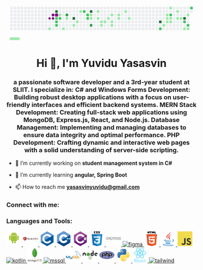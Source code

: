 <svg viewBox="-16 -32 880 192" width="880" height="192" xmlns="http://www.w3.org/2000/svg"><style>@keyframes c0{1.69%{fill:var(--c1)}1.71%,to{fill:var(--ce)}}@keyframes c1{1.12%{fill:var(--c1)}1.14%,to{fill:var(--ce)}}@keyframes c2{10.75%{fill:var(--c1)}10.77%,to{fill:var(--ce)}}@keyframes c3{5.37%{fill:var(--c1)}5.39%,to{fill:var(--ce)}}@keyframes c4{72.79%{fill:var(--c4)}72.81%,to{fill:var(--ce)}}@keyframes c5{62.03%{fill:var(--c2)}62.05%,to{fill:var(--ce)}}@keyframes c6{62.31%{fill:var(--c2)}62.33%,to{fill:var(--ce)}}@keyframes c7{62.6%{fill:var(--c2)}62.62%,to{fill:var(--ce)}}@keyframes c8{5.94%{fill:var(--c1)}5.96%,to{fill:var(--ce)}}@keyframes c9{61.75%{fill:var(--c2)}61.77%,to{fill:var(--ce)}}@keyframes ca{9.62%{fill:var(--c1)}9.64%,to{fill:var(--ce)}}@keyframes cb{64.3%{fill:var(--c3)}64.32%,to{fill:var(--ce)}}@keyframes cc{6.79%{fill:var(--c1)}6.81%,to{fill:var(--ce)}}@keyframes cd{70.81%{fill:var(--c4)}70.83%,to{fill:var(--ce)}}@keyframes ce{8.49%{fill:var(--c1)}8.51%,to{fill:var(--ce)}}@keyframes cf{7.92%{fill:var(--c1)}7.94%,to{fill:var(--ce)}}@keyframes cg{14.72%{fill:var(--c1)}14.74%,to{fill:var(--ce)}}@keyframes ch{58.06%{fill:var(--c2)}58.08%,to{fill:var(--ce)}}@keyframes ci{58.63%{fill:var(--c2)}58.65%,to{fill:var(--ce)}}@keyframes cj{58.91%{fill:var(--c2)}58.93%,to{fill:var(--ce)}}@keyframes ck{68.83%{fill:var(--c4)}68.85%,to{fill:var(--ce)}}@keyframes cl{26.05%{fill:var(--c1)}26.07%,to{fill:var(--ce)}}@keyframes cm{26.34%{fill:var(--c1)}26.36%,to{fill:var(--ce)}}@keyframes cn{67.13%{fill:var(--c3)}67.15%,to{fill:var(--ce)}}@keyframes co{16.7%{fill:var(--c1)}16.72%,to{fill:var(--ce)}}@keyframes cp{17.27%{fill:var(--c1)}17.29%,to{fill:var(--ce)}}@keyframes cq{17.84%{fill:var(--c1)}17.86%,to{fill:var(--ce)}}@keyframes cr{27.75%{fill:var(--c1)}27.77%,to{fill:var(--ce)}}@keyframes cs{18.12%{fill:var(--c1)}18.14%,to{fill:var(--ce)}}@keyframes ct{19.82%{fill:var(--c1)}19.84%,to{fill:var(--ce)}}@keyframes cu{20.39%{fill:var(--c1)}20.41%,to{fill:var(--ce)}}@keyframes cv{18.69%{fill:var(--c1)}18.71%,to{fill:var(--ce)}}@keyframes cw{18.97%{fill:var(--c1)}18.99%,to{fill:var(--ce)}}@keyframes cx{20.95%{fill:var(--c1)}20.97%,to{fill:var(--ce)}}@keyframes cy{21.24%{fill:var(--c1)}21.26%,to{fill:var(--ce)}}@keyframes cz{22.94%{fill:var(--c1)}22.96%,to{fill:var(--ce)}}@keyframes c10{22.09%{fill:var(--c1)}22.11%,to{fill:var(--ce)}}@keyframes c11{82.14%{fill:var(--c4)}82.16%,to{fill:var(--ce)}}@keyframes c12{44.75%{fill:var(--c2)}44.77%,to{fill:var(--ce)}}@keyframes c13{32.85%{fill:var(--c1)}32.87%,to{fill:var(--ce)}}@keyframes c14{34.55%{fill:var(--c1)}34.57%,to{fill:var(--ce)}}@keyframes c15{34.27%{fill:var(--c1)}34.29%,to{fill:var(--ce)}}@keyframes c16{33.42%{fill:var(--c1)}33.44%,to{fill:var(--ce)}}@keyframes c17{35.4%{fill:var(--c1)}35.42%,to{fill:var(--ce)}}@keyframes c18{42.77%{fill:var(--c2)}42.79%,to{fill:var(--ce)}}@keyframes c19{33.98%{fill:var(--c1)}34%,to{fill:var(--ce)}}@keyframes c1a{33.7%{fill:var(--c1)}33.72%,to{fill:var(--ce)}}@keyframes c1b{36.25%{fill:var(--c1)}36.27%,to{fill:var(--ce)}}@keyframes c1c{36.82%{fill:var(--c1)}36.84%,to{fill:var(--ce)}}@keyframes c1d{37.1%{fill:var(--c1)}37.12%,to{fill:var(--ce)}}@keyframes c1e{84.41%{fill:var(--c4)}84.43%,to{fill:var(--ce)}}@keyframes c1f{41.07%{fill:var(--c2)}41.09%,to{fill:var(--ce)}}@keyframes c1g{39.93%{fill:var(--c1)}39.95%,to{fill:var(--ce)}}@keyframes c1h{37.95%{fill:var(--c1)}37.97%,to{fill:var(--ce)}}@keyframes c1i{40.5%{fill:var(--c2)}40.52%,to{fill:var(--ce)}}@keyframes c1j{39.65%{fill:var(--c1)}39.67%,to{fill:var(--ce)}}@keyframes c1k{49%{fill:var(--c2)}49.02%,to{fill:var(--ce)}}@keyframes u0{1.12%{transform:scale(0,1)}1.14%,1.69%{transform:scale(.03,1)}1.71%,5.37%{transform:scale(.05,1)}5.39%,5.94%{transform:scale(.08,1)}5.96%,6.79%{transform:scale(.11,1)}6.81%,7.92%{transform:scale(.13,1)}7.94%,8.49%{transform:scale(.16,1)}8.51%,9.62%{transform:scale(.18,1)}10.75%,9.64%{transform:scale(.21,1)}10.77%,14.72%{transform:scale(.24,1)}14.74%,16.7%{transform:scale(.26,1)}16.72%,17.27%{transform:scale(.29,1)}17.29%,17.84%{transform:scale(.32,1)}17.86%,18.12%{transform:scale(.34,1)}18.14%,18.69%{transform:scale(.37,1)}18.71%,18.97%{transform:scale(.39,1)}18.99%,19.82%{transform:scale(.42,1)}19.84%,20.39%{transform:scale(.45,1)}20.41%,20.95%{transform:scale(.47,1)}20.97%,21.24%{transform:scale(.5,1)}21.26%,22.09%{transform:scale(.53,1)}22.11%,22.94%{transform:scale(.55,1)}22.96%,26.05%{transform:scale(.58,1)}26.07%,26.34%{transform:scale(.61,1)}26.36%,27.75%{transform:scale(.63,1)}27.77%,32.85%{transform:scale(.66,1)}32.87%,33.42%{transform:scale(.68,1)}33.44%,33.7%{transform:scale(.71,1)}33.72%,33.98%{transform:scale(.74,1)}34%,34.27%{transform:scale(.76,1)}34.29%,34.55%{transform:scale(.79,1)}34.57%,35.4%{transform:scale(.82,1)}35.42%,36.25%{transform:scale(.84,1)}36.27%,36.82%{transform:scale(.87,1)}36.84%,37.1%{transform:scale(.89,1)}37.12%,37.95%{transform:scale(.92,1)}37.97%,39.65%{transform:scale(.95,1)}39.67%,39.93%{transform:scale(.97,1)}39.95%,to{transform:scale(1,1)}}@keyframes u1{40.5%{transform:scale(0,1)}40.52%,41.07%{transform:scale(.08,1)}41.09%,42.77%{transform:scale(.17,1)}42.79%,44.75%{transform:scale(.25,1)}44.77%,49%{transform:scale(.33,1)}49.02%,58.06%{transform:scale(.42,1)}58.08%,58.63%{transform:scale(.5,1)}58.65%,58.91%{transform:scale(.58,1)}58.93%,61.75%{transform:scale(.67,1)}61.77%,62.03%{transform:scale(.75,1)}62.05%,62.31%{transform:scale(.83,1)}62.33%,62.6%{transform:scale(.92,1)}62.62%,to{transform:scale(1,1)}}@keyframes u2{64.3%{transform:scale(0,1)}64.32%,67.13%{transform:scale(.5,1)}67.15%,to{transform:scale(1,1)}}@keyframes u3{68.83%{transform:scale(0,1)}68.85%,70.81%{transform:scale(.2,1)}70.83%,72.79%{transform:scale(.4,1)}72.81%,82.14%{transform:scale(.6,1)}82.16%,84.41%{transform:scale(.8,1)}84.43%,to{transform:scale(1,1)}}@keyframes s0{0%,99.72%{transform:translate(0,-16px)}.28%{transform:translate(0,0)}.57%{transform:translate(16px,0)}1.13%{transform:translate(16px,32px)}1.42%{transform:translate(0,32px)}1.7%{transform:translate(0,48px)}5.1%{transform:translate(192px,48px)}12.18%,5.38%{transform:translate(192px,32px)}13.03%,6.23%{transform:translate(240px,32px)}6.52%{transform:translate(240px,48px)}60.91%,7.08%,71.1%{transform:translate(272px,48px)}7.37%{transform:translate(272px,64px)}7.93%{transform:translate(304px,64px)}8.22%{transform:translate(304px,80px)}9.35%{transform:translate(240px,80px)}9.63%{transform:translate(240px,96px)}10.76%{transform:translate(176px,96px)}11.05%{transform:translate(176px,80px)}11.33%{transform:translate(192px,80px)}13.31%{transform:translate(240px,16px)}14.73%{transform:translate(320px,16px)}15.01%{transform:translate(320px,0)}16.43%{transform:translate(400px,0)}17.28%{transform:translate(400px,48px)}17.56%,27.2%{transform:translate(416px,48px)}17.85%{transform:translate(416px,64px)}18.7%{transform:translate(464px,64px)}18.98%{transform:translate(464px,80px)}19.26%{transform:translate(448px,80px)}19.83%{transform:translate(448px,48px)}20.11%{transform:translate(464px,48px)}20.4%{transform:translate(464px,32px)}20.96%{transform:translate(496px,32px)}21.25%{transform:translate(496px,48px)}22.1%{transform:translate(544px,48px)}22.66%{transform:translate(544px,16px)}25.5%,68.56%{transform:translate(384px,16px)}25.78%{transform:translate(384px,32px)}26.06%,66.29%{transform:translate(368px,32px)}26.35%{transform:translate(368px,48px)}27.76%{transform:translate(416px,80px)}33.14%{transform:translate(720px,80px)}33.43%{transform:translate(720px,64px)}33.71%{transform:translate(736px,64px)}33.99%{transform:translate(736px,48px)}34.28%{transform:translate(720px,48px)}34.84%{transform:translate(720px,16px)}35.13%{transform:translate(736px,16px)}35.41%{transform:translate(736px,0)}35.98%{transform:translate(768px,0)}36.83%{transform:translate(768px,48px)}37.11%{transform:translate(784px,48px)}37.39%,41.93%{transform:translate(784px,32px)}38.24%{transform:translate(832px,32px)}39.38%,47.31%{transform:translate(832px,96px)}39.94%{transform:translate(800px,96px)}40.23%{transform:translate(800px,80px)}40.51%{transform:translate(816px,80px)}40.79%{transform:translate(816px,64px)}41.36%{transform:translate(784px,64px)}43.34%{transform:translate(704px,32px)}44.19%{transform:translate(704px,80px)}44.48%{transform:translate(688px,80px)}44.76%{transform:translate(688px,96px)}49.01%{transform:translate(832px,0)}57.79%{transform:translate(336px,0)}58.07%{transform:translate(336px,16px)}58.36%{transform:translate(352px,16px)}58.92%{transform:translate(352px,48px)}59.21%{transform:translate(336px,48px)}59.49%{transform:translate(336px,32px)}60.62%{transform:translate(272px,32px)}62.04%{transform:translate(208px,48px)}62.61%{transform:translate(208px,80px)}63.46%{transform:translate(256px,80px)}64.31%{transform:translate(256px,32px)}67.14%{transform:translate(368px,80px)}67.42%{transform:translate(384px,80px)}70.25%{transform:translate(288px,16px)}70.82%{transform:translate(288px,48px)}71.67%{transform:translate(272px,16px)}72.8%{transform:translate(208px,16px)}73.09%{transform:translate(208px,32px)}81.59%{transform:translate(688px,32px)}82.15%{transform:translate(688px,64px)}84.14%{transform:translate(800px,64px)}84.42%{transform:translate(800px,48px)}96.03%{transform:translate(144px,48px)}96.32%{transform:translate(144px,32px)}96.6%{transform:translate(128px,32px)}96.88%{transform:translate(128px,16px)}97.73%{transform:translate(80px,16px)}98.3%{transform:translate(80px,-16px)}}@keyframes s1{0%,99.72%{transform:translate(16px,-16px)}.28%{transform:translate(0,-16px)}.57%{transform:translate(0,0)}.85%{transform:translate(16px,0)}1.42%{transform:translate(16px,32px)}1.7%{transform:translate(0,32px)}1.98%{transform:translate(0,48px)}5.38%{transform:translate(192px,48px)}12.46%,5.67%{transform:translate(192px,32px)}13.31%,6.52%{transform:translate(240px,32px)}6.8%{transform:translate(240px,48px)}61.19%,7.37%,71.39%{transform:translate(272px,48px)}7.65%{transform:translate(272px,64px)}8.22%{transform:translate(304px,64px)}8.5%{transform:translate(304px,80px)}9.63%{transform:translate(240px,80px)}9.92%{transform:translate(240px,96px)}11.05%{transform:translate(176px,96px)}11.33%{transform:translate(176px,80px)}11.61%{transform:translate(192px,80px)}13.6%{transform:translate(240px,16px)}15.01%{transform:translate(320px,16px)}15.3%{transform:translate(320px,0)}16.71%{transform:translate(400px,0)}17.56%{transform:translate(400px,48px)}17.85%,27.48%{transform:translate(416px,48px)}18.13%{transform:translate(416px,64px)}18.98%{transform:translate(464px,64px)}19.26%{transform:translate(464px,80px)}19.55%{transform:translate(448px,80px)}20.11%{transform:translate(448px,48px)}20.4%{transform:translate(464px,48px)}20.68%{transform:translate(464px,32px)}21.25%{transform:translate(496px,32px)}21.53%{transform:translate(496px,48px)}22.38%{transform:translate(544px,48px)}22.95%{transform:translate(544px,16px)}25.78%,68.84%{transform:translate(384px,16px)}26.06%{transform:translate(384px,32px)}26.35%,66.57%{transform:translate(368px,32px)}26.63%{transform:translate(368px,48px)}28.05%{transform:translate(416px,80px)}33.43%{transform:translate(720px,80px)}33.71%{transform:translate(720px,64px)}33.99%{transform:translate(736px,64px)}34.28%{transform:translate(736px,48px)}34.56%{transform:translate(720px,48px)}35.13%{transform:translate(720px,16px)}35.41%{transform:translate(736px,16px)}35.69%{transform:translate(736px,0)}36.26%{transform:translate(768px,0)}37.11%{transform:translate(768px,48px)}37.39%{transform:translate(784px,48px)}37.68%,42.21%{transform:translate(784px,32px)}38.53%{transform:translate(832px,32px)}39.66%,47.59%{transform:translate(832px,96px)}40.23%{transform:translate(800px,96px)}40.51%{transform:translate(800px,80px)}40.79%{transform:translate(816px,80px)}41.08%{transform:translate(816px,64px)}41.64%{transform:translate(784px,64px)}43.63%{transform:translate(704px,32px)}44.48%{transform:translate(704px,80px)}44.76%{transform:translate(688px,80px)}45.04%{transform:translate(688px,96px)}49.29%{transform:translate(832px,0)}58.07%{transform:translate(336px,0)}58.36%{transform:translate(336px,16px)}58.64%{transform:translate(352px,16px)}59.21%{transform:translate(352px,48px)}59.49%{transform:translate(336px,48px)}59.77%{transform:translate(336px,32px)}60.91%{transform:translate(272px,32px)}62.32%{transform:translate(208px,48px)}62.89%{transform:translate(208px,80px)}63.74%{transform:translate(256px,80px)}64.59%{transform:translate(256px,32px)}67.42%{transform:translate(368px,80px)}67.71%{transform:translate(384px,80px)}70.54%{transform:translate(288px,16px)}71.1%{transform:translate(288px,48px)}71.95%{transform:translate(272px,16px)}73.09%{transform:translate(208px,16px)}73.37%{transform:translate(208px,32px)}81.87%{transform:translate(688px,32px)}82.44%{transform:translate(688px,64px)}84.42%{transform:translate(800px,64px)}84.7%{transform:translate(800px,48px)}96.32%{transform:translate(144px,48px)}96.6%{transform:translate(144px,32px)}96.88%{transform:translate(128px,32px)}97.17%{transform:translate(128px,16px)}98.02%{transform:translate(80px,16px)}98.58%{transform:translate(80px,-16px)}}@keyframes s2{0%,99.72%{transform:translate(32px,-16px)}.57%{transform:translate(0,-16px)}.85%{transform:translate(0,0)}1.13%{transform:translate(16px,0)}1.7%{transform:translate(16px,32px)}1.98%{transform:translate(0,32px)}2.27%{transform:translate(0,48px)}5.67%{transform:translate(192px,48px)}12.75%,5.95%{transform:translate(192px,32px)}13.6%,6.8%{transform:translate(240px,32px)}7.08%{transform:translate(240px,48px)}61.47%,7.65%,71.67%{transform:translate(272px,48px)}7.93%{transform:translate(272px,64px)}8.5%{transform:translate(304px,64px)}8.78%{transform:translate(304px,80px)}9.92%{transform:translate(240px,80px)}10.2%{transform:translate(240px,96px)}11.33%{transform:translate(176px,96px)}11.61%{transform:translate(176px,80px)}11.9%{transform:translate(192px,80px)}13.88%{transform:translate(240px,16px)}15.3%{transform:translate(320px,16px)}15.58%{transform:translate(320px,0)}17%{transform:translate(400px,0)}17.85%{transform:translate(400px,48px)}18.13%,27.76%{transform:translate(416px,48px)}18.41%{transform:translate(416px,64px)}19.26%{transform:translate(464px,64px)}19.55%{transform:translate(464px,80px)}19.83%{transform:translate(448px,80px)}20.4%{transform:translate(448px,48px)}20.68%{transform:translate(464px,48px)}20.96%{transform:translate(464px,32px)}21.53%{transform:translate(496px,32px)}21.81%{transform:translate(496px,48px)}22.66%{transform:translate(544px,48px)}23.23%{transform:translate(544px,16px)}26.06%,69.12%{transform:translate(384px,16px)}26.35%{transform:translate(384px,32px)}26.63%,66.86%{transform:translate(368px,32px)}26.91%{transform:translate(368px,48px)}28.33%{transform:translate(416px,80px)}33.71%{transform:translate(720px,80px)}33.99%{transform:translate(720px,64px)}34.28%{transform:translate(736px,64px)}34.56%{transform:translate(736px,48px)}34.84%{transform:translate(720px,48px)}35.41%{transform:translate(720px,16px)}35.69%{transform:translate(736px,16px)}35.98%{transform:translate(736px,0)}36.54%{transform:translate(768px,0)}37.39%{transform:translate(768px,48px)}37.68%{transform:translate(784px,48px)}37.96%,42.49%{transform:translate(784px,32px)}38.81%{transform:translate(832px,32px)}39.94%,47.88%{transform:translate(832px,96px)}40.51%{transform:translate(800px,96px)}40.79%{transform:translate(800px,80px)}41.08%{transform:translate(816px,80px)}41.36%{transform:translate(816px,64px)}41.93%{transform:translate(784px,64px)}43.91%{transform:translate(704px,32px)}44.76%{transform:translate(704px,80px)}45.04%{transform:translate(688px,80px)}45.33%{transform:translate(688px,96px)}49.58%{transform:translate(832px,0)}58.36%{transform:translate(336px,0)}58.64%{transform:translate(336px,16px)}58.92%{transform:translate(352px,16px)}59.49%{transform:translate(352px,48px)}59.77%{transform:translate(336px,48px)}60.06%{transform:translate(336px,32px)}61.19%{transform:translate(272px,32px)}62.61%{transform:translate(208px,48px)}63.17%{transform:translate(208px,80px)}64.02%{transform:translate(256px,80px)}64.87%{transform:translate(256px,32px)}67.71%{transform:translate(368px,80px)}67.99%{transform:translate(384px,80px)}70.82%{transform:translate(288px,16px)}71.39%{transform:translate(288px,48px)}72.24%{transform:translate(272px,16px)}73.37%{transform:translate(208px,16px)}73.65%{transform:translate(208px,32px)}82.15%{transform:translate(688px,32px)}82.72%{transform:translate(688px,64px)}84.7%{transform:translate(800px,64px)}84.99%{transform:translate(800px,48px)}96.6%{transform:translate(144px,48px)}96.88%{transform:translate(144px,32px)}97.17%{transform:translate(128px,32px)}97.45%{transform:translate(128px,16px)}98.3%{transform:translate(80px,16px)}98.87%{transform:translate(80px,-16px)}}@keyframes s3{0%,99.72%{transform:translate(48px,-16px)}.85%{transform:translate(0,-16px)}1.13%{transform:translate(0,0)}1.42%{transform:translate(16px,0)}1.98%{transform:translate(16px,32px)}2.27%{transform:translate(0,32px)}2.55%{transform:translate(0,48px)}5.95%{transform:translate(192px,48px)}13.03%,6.23%{transform:translate(192px,32px)}13.88%,7.08%{transform:translate(240px,32px)}7.37%{transform:translate(240px,48px)}61.76%,7.93%,71.95%{transform:translate(272px,48px)}8.22%{transform:translate(272px,64px)}8.78%{transform:translate(304px,64px)}9.07%{transform:translate(304px,80px)}10.2%{transform:translate(240px,80px)}10.48%{transform:translate(240px,96px)}11.61%{transform:translate(176px,96px)}11.9%{transform:translate(176px,80px)}12.18%{transform:translate(192px,80px)}14.16%{transform:translate(240px,16px)}15.58%{transform:translate(320px,16px)}15.86%{transform:translate(320px,0)}17.28%{transform:translate(400px,0)}18.13%{transform:translate(400px,48px)}18.41%,28.05%{transform:translate(416px,48px)}18.7%{transform:translate(416px,64px)}19.55%{transform:translate(464px,64px)}19.83%{transform:translate(464px,80px)}20.11%{transform:translate(448px,80px)}20.68%{transform:translate(448px,48px)}20.96%{transform:translate(464px,48px)}21.25%{transform:translate(464px,32px)}21.81%{transform:translate(496px,32px)}22.1%{transform:translate(496px,48px)}22.95%{transform:translate(544px,48px)}23.51%{transform:translate(544px,16px)}26.35%,69.41%{transform:translate(384px,16px)}26.63%{transform:translate(384px,32px)}26.91%,67.14%{transform:translate(368px,32px)}27.2%{transform:translate(368px,48px)}28.61%{transform:translate(416px,80px)}33.99%{transform:translate(720px,80px)}34.28%{transform:translate(720px,64px)}34.56%{transform:translate(736px,64px)}34.84%{transform:translate(736px,48px)}35.13%{transform:translate(720px,48px)}35.69%{transform:translate(720px,16px)}35.98%{transform:translate(736px,16px)}36.26%{transform:translate(736px,0)}36.83%{transform:translate(768px,0)}37.68%{transform:translate(768px,48px)}37.96%{transform:translate(784px,48px)}38.24%,42.78%{transform:translate(784px,32px)}39.09%{transform:translate(832px,32px)}40.23%,48.16%{transform:translate(832px,96px)}40.79%{transform:translate(800px,96px)}41.08%{transform:translate(800px,80px)}41.36%{transform:translate(816px,80px)}41.64%{transform:translate(816px,64px)}42.21%{transform:translate(784px,64px)}44.19%{transform:translate(704px,32px)}45.04%{transform:translate(704px,80px)}45.33%{transform:translate(688px,80px)}45.61%{transform:translate(688px,96px)}49.86%{transform:translate(832px,0)}58.64%{transform:translate(336px,0)}58.92%{transform:translate(336px,16px)}59.21%{transform:translate(352px,16px)}59.77%{transform:translate(352px,48px)}60.06%{transform:translate(336px,48px)}60.34%{transform:translate(336px,32px)}61.47%{transform:translate(272px,32px)}62.89%{transform:translate(208px,48px)}63.46%{transform:translate(208px,80px)}64.31%{transform:translate(256px,80px)}65.16%{transform:translate(256px,32px)}67.99%{transform:translate(368px,80px)}68.27%{transform:translate(384px,80px)}71.1%{transform:translate(288px,16px)}71.67%{transform:translate(288px,48px)}72.52%{transform:translate(272px,16px)}73.65%{transform:translate(208px,16px)}73.94%{transform:translate(208px,32px)}82.44%{transform:translate(688px,32px)}83%{transform:translate(688px,64px)}84.99%{transform:translate(800px,64px)}85.27%{transform:translate(800px,48px)}96.88%{transform:translate(144px,48px)}97.17%{transform:translate(144px,32px)}97.45%{transform:translate(128px,32px)}97.73%{transform:translate(128px,16px)}98.58%{transform:translate(80px,16px)}99.15%{transform:translate(80px,-16px)}}:root{--cb:#1b1f230a;--cs:purple;--ce:#ebedf0;--c0:#ebedf0;--c1:#9be9a8;--c2:#40c463;--c3:#30a14e;--c4:#216e39}@media (prefers-color-scheme:dark){:root{--cb:#1b1f230a;--cs:purple;--ce:#161b22;--c1:#01311f;--c2:#034525;--c3:#0f6d31;--c4:#00c647}}.c{shape-rendering:geometricPrecision;rx:2;ry:2;fill:var(--ce);stroke-width:1px;stroke:var(--cb);animation:none 35300ms linear infinite}.c.c0{fill:var(--c1);animation-name:c0}.c.c1,.c.c2,.c.c3{fill:var(--c1);animation-name:c1}.c.c2,.c.c3{animation-name:c2}.c.c3{animation-name:c3}.c.c4{fill:var(--c4);animation-name:c4}.c.c5,.c.c6,.c.c7{fill:var(--c2);animation-name:c5}.c.c6,.c.c7{animation-name:c6}.c.c7{animation-name:c7}.c.c8{fill:var(--c1);animation-name:c8}.c.c9{fill:var(--c2);animation-name:c9}.c.ca{fill:var(--c1);animation-name:ca}.c.cb{fill:var(--c3);animation-name:cb}.c.cc{fill:var(--c1);animation-name:cc}.c.cd{fill:var(--c4);animation-name:cd}.c.ce,.c.cf,.c.cg{fill:var(--c1);animation-name:ce}.c.cf,.c.cg{animation-name:cf}.c.cg{animation-name:cg}.c.ch,.c.ci,.c.cj{fill:var(--c2);animation-name:ch}.c.ci,.c.cj{animation-name:ci}.c.cj{animation-name:cj}.c.ck{fill:var(--c4);animation-name:ck}.c.cl,.c.cm{fill:var(--c1);animation-name:cl}.c.cm{animation-name:cm}.c.cn{fill:var(--c3);animation-name:cn}.c.co{fill:var(--c1);animation-name:co}.c.cp,.c.cq,.c.cr{fill:var(--c1);animation-name:cp}.c.cq,.c.cr{animation-name:cq}.c.cr{animation-name:cr}.c.cs,.c.ct,.c.cu{fill:var(--c1);animation-name:cs}.c.ct,.c.cu{animation-name:ct}.c.cu{animation-name:cu}.c.cv,.c.cw,.c.cx{fill:var(--c1);animation-name:cv}.c.cw,.c.cx{animation-name:cw}.c.cx{animation-name:cx}.c.c10,.c.cy,.c.cz{fill:var(--c1);animation-name:cy}.c.c10,.c.cz{animation-name:cz}.c.c10{animation-name:c10}.c.c11{fill:var(--c4);animation-name:c11}.c.c12{fill:var(--c2);animation-name:c12}.c.c13,.c.c14{fill:var(--c1);animation-name:c13}.c.c14{animation-name:c14}.c.c15,.c.c16,.c.c17{fill:var(--c1);animation-name:c15}.c.c16,.c.c17{animation-name:c16}.c.c17{animation-name:c17}.c.c18{fill:var(--c2);animation-name:c18}.c.c19,.c.c1a{fill:var(--c1);animation-name:c19}.c.c1a{animation-name:c1a}.c.c1b,.c.c1c,.c.c1d{fill:var(--c1);animation-name:c1b}.c.c1c,.c.c1d{animation-name:c1c}.c.c1d{animation-name:c1d}.c.c1e{fill:var(--c4);animation-name:c1e}.c.c1f{fill:var(--c2);animation-name:c1f}.c.c1g,.c.c1h{fill:var(--c1);animation-name:c1g}.c.c1h{animation-name:c1h}.c.c1i{fill:var(--c2);animation-name:c1i}.c.c1j{fill:var(--c1);animation-name:c1j}.c.c1k{fill:var(--c2);animation-name:c1k}.s,.u{animation:none linear 35300ms infinite}.u,.u.u0{transform-origin:0 0}.u{transform:scale(0,1)}.u.u0{fill:var(--c1);animation-name:u0}.u.u1{fill:var(--c2);animation-name:u1;transform-origin:565.3px 0}.u.u2{fill:var(--c3);animation-name:u2;transform-origin:743.9px 0}.u.u3{fill:var(--c4);animation-name:u3;transform-origin:773.6px 0}.s{shape-rendering:geometricPrecision;fill:var(--cs)}.s.s0{transform:translate(0,-16px);animation-name:s0}.s.s1{transform:translate(16px,-16px);animation-name:s1}.s.s2{transform:translate(32px,-16px);animation-name:s2}.s.s3{transform:translate(48px,-16px);animation-name:s3}</style><rect class="c" x="2" y="2" width="12" height="12"/><rect class="c" x="2" y="18" width="12" height="12"/><rect class="c" x="2" y="34" width="12" height="12"/><rect class="c c0" x="2" y="50" width="12" height="12"/><rect class="c" x="2" y="66" width="12" height="12"/><rect class="c" x="2" y="82" width="12" height="12"/><rect class="c" x="2" y="98" width="12" height="12"/><rect class="c" x="18" y="2" width="12" height="12"/><rect class="c" x="18" y="18" width="12" height="12"/><rect class="c c1" x="18" y="34" width="12" height="12"/><rect class="c" x="18" y="50" width="12" height="12"/><rect class="c" x="18" y="66" width="12" height="12"/><rect class="c" x="18" y="82" width="12" height="12"/><rect class="c" x="18" y="98" width="12" height="12"/><rect class="c" x="34" y="2" width="12" height="12"/><rect class="c" x="34" y="18" width="12" height="12"/><rect class="c" x="34" y="34" width="12" height="12"/><rect class="c" x="34" y="50" width="12" height="12"/><rect class="c" x="34" y="66" width="12" height="12"/><rect class="c" x="34" y="82" width="12" height="12"/><rect class="c" x="34" y="98" width="12" height="12"/><rect class="c" x="50" y="2" width="12" height="12"/><rect class="c" x="50" y="18" width="12" height="12"/><rect class="c" x="50" y="34" width="12" height="12"/><rect class="c" x="50" y="50" width="12" height="12"/><rect class="c" x="50" y="66" width="12" height="12"/><rect class="c" x="50" y="82" width="12" height="12"/><rect class="c" x="50" y="98" width="12" height="12"/><rect class="c" x="66" y="2" width="12" height="12"/><rect class="c" x="66" y="18" width="12" height="12"/><rect class="c" x="66" y="34" width="12" height="12"/><rect class="c" x="66" y="50" width="12" height="12"/><rect class="c" x="66" y="66" width="12" height="12"/><rect class="c" x="66" y="82" width="12" height="12"/><rect class="c" x="66" y="98" width="12" height="12"/><rect class="c" x="82" y="2" width="12" height="12"/><rect class="c" x="82" y="18" width="12" height="12"/><rect class="c" x="82" y="34" width="12" height="12"/><rect class="c" x="82" y="50" width="12" height="12"/><rect class="c" x="82" y="66" width="12" height="12"/><rect class="c" x="82" y="82" width="12" height="12"/><rect class="c" x="82" y="98" width="12" height="12"/><rect class="c" x="98" y="2" width="12" height="12"/><rect class="c" x="98" y="18" width="12" height="12"/><rect class="c" x="98" y="34" width="12" height="12"/><rect class="c" x="98" y="50" width="12" height="12"/><rect class="c" x="98" y="66" width="12" height="12"/><rect class="c" x="98" y="82" width="12" height="12"/><rect class="c" x="98" y="98" width="12" height="12"/><rect class="c" x="114" y="2" width="12" height="12"/><rect class="c" x="114" y="18" width="12" height="12"/><rect class="c" x="114" y="34" width="12" height="12"/><rect class="c" x="114" y="50" width="12" height="12"/><rect class="c" x="114" y="66" width="12" height="12"/><rect class="c" x="114" y="82" width="12" height="12"/><rect class="c" x="114" y="98" width="12" height="12"/><rect class="c" x="130" y="2" width="12" height="12"/><rect class="c" x="130" y="18" width="12" height="12"/><rect class="c" x="130" y="34" width="12" height="12"/><rect class="c" x="130" y="50" width="12" height="12"/><rect class="c" x="130" y="66" width="12" height="12"/><rect class="c" x="130" y="82" width="12" height="12"/><rect class="c" x="130" y="98" width="12" height="12"/><rect class="c" x="146" y="2" width="12" height="12"/><rect class="c" x="146" y="18" width="12" height="12"/><rect class="c" x="146" y="34" width="12" height="12"/><rect class="c" x="146" y="50" width="12" height="12"/><rect class="c" x="146" y="66" width="12" height="12"/><rect class="c" x="146" y="82" width="12" height="12"/><rect class="c" x="146" y="98" width="12" height="12"/><rect class="c" x="162" y="2" width="12" height="12"/><rect class="c" x="162" y="18" width="12" height="12"/><rect class="c" x="162" y="34" width="12" height="12"/><rect class="c" x="162" y="50" width="12" height="12"/><rect class="c" x="162" y="66" width="12" height="12"/><rect class="c" x="162" y="82" width="12" height="12"/><rect class="c" x="162" y="98" width="12" height="12"/><rect class="c" x="178" y="2" width="12" height="12"/><rect class="c" x="178" y="18" width="12" height="12"/><rect class="c" x="178" y="34" width="12" height="12"/><rect class="c" x="178" y="50" width="12" height="12"/><rect class="c" x="178" y="66" width="12" height="12"/><rect class="c" x="178" y="82" width="12" height="12"/><rect class="c c2" x="178" y="98" width="12" height="12"/><rect class="c" x="194" y="2" width="12" height="12"/><rect class="c" x="194" y="18" width="12" height="12"/><rect class="c c3" x="194" y="34" width="12" height="12"/><rect class="c" x="194" y="50" width="12" height="12"/><rect class="c" x="194" y="66" width="12" height="12"/><rect class="c" x="194" y="82" width="12" height="12"/><rect class="c" x="194" y="98" width="12" height="12"/><rect class="c" x="210" y="2" width="12" height="12"/><rect class="c c4" x="210" y="18" width="12" height="12"/><rect class="c" x="210" y="34" width="12" height="12"/><rect class="c c5" x="210" y="50" width="12" height="12"/><rect class="c c6" x="210" y="66" width="12" height="12"/><rect class="c c7" x="210" y="82" width="12" height="12"/><rect class="c" x="210" y="98" width="12" height="12"/><rect class="c" x="226" y="2" width="12" height="12"/><rect class="c" x="226" y="18" width="12" height="12"/><rect class="c c8" x="226" y="34" width="12" height="12"/><rect class="c c9" x="226" y="50" width="12" height="12"/><rect class="c" x="226" y="66" width="12" height="12"/><rect class="c" x="226" y="82" width="12" height="12"/><rect class="c" x="226" y="98" width="12" height="12"/><rect class="c" x="242" y="2" width="12" height="12"/><rect class="c" x="242" y="18" width="12" height="12"/><rect class="c" x="242" y="34" width="12" height="12"/><rect class="c" x="242" y="50" width="12" height="12"/><rect class="c" x="242" y="66" width="12" height="12"/><rect class="c" x="242" y="82" width="12" height="12"/><rect class="c ca" x="242" y="98" width="12" height="12"/><rect class="c" x="258" y="2" width="12" height="12"/><rect class="c" x="258" y="18" width="12" height="12"/><rect class="c cb" x="258" y="34" width="12" height="12"/><rect class="c cc" x="258" y="50" width="12" height="12"/><rect class="c" x="258" y="66" width="12" height="12"/><rect class="c" x="258" y="82" width="12" height="12"/><rect class="c" x="258" y="98" width="12" height="12"/><rect class="c" x="274" y="2" width="12" height="12"/><rect class="c" x="274" y="18" width="12" height="12"/><rect class="c" x="274" y="34" width="12" height="12"/><rect class="c" x="274" y="50" width="12" height="12"/><rect class="c" x="274" y="66" width="12" height="12"/><rect class="c" x="274" y="82" width="12" height="12"/><rect class="c" x="274" y="98" width="12" height="12"/><rect class="c" x="290" y="2" width="12" height="12"/><rect class="c" x="290" y="18" width="12" height="12"/><rect class="c" x="290" y="34" width="12" height="12"/><rect class="c cd" x="290" y="50" width="12" height="12"/><rect class="c" x="290" y="66" width="12" height="12"/><rect class="c ce" x="290" y="82" width="12" height="12"/><rect class="c" x="290" y="98" width="12" height="12"/><rect class="c" x="306" y="2" width="12" height="12"/><rect class="c" x="306" y="18" width="12" height="12"/><rect class="c" x="306" y="34" width="12" height="12"/><rect class="c" x="306" y="50" width="12" height="12"/><rect class="c cf" x="306" y="66" width="12" height="12"/><rect class="c" x="306" y="82" width="12" height="12"/><rect class="c" x="306" y="98" width="12" height="12"/><rect class="c" x="322" y="2" width="12" height="12"/><rect class="c cg" x="322" y="18" width="12" height="12"/><rect class="c" x="322" y="34" width="12" height="12"/><rect class="c" x="322" y="50" width="12" height="12"/><rect class="c" x="322" y="66" width="12" height="12"/><rect class="c" x="322" y="82" width="12" height="12"/><rect class="c" x="322" y="98" width="12" height="12"/><rect class="c" x="338" y="2" width="12" height="12"/><rect class="c ch" x="338" y="18" width="12" height="12"/><rect class="c" x="338" y="34" width="12" height="12"/><rect class="c" x="338" y="50" width="12" height="12"/><rect class="c" x="338" y="66" width="12" height="12"/><rect class="c" x="338" y="82" width="12" height="12"/><rect class="c" x="338" y="98" width="12" height="12"/><rect class="c" x="354" y="2" width="12" height="12"/><rect class="c" x="354" y="18" width="12" height="12"/><rect class="c ci" x="354" y="34" width="12" height="12"/><rect class="c cj" x="354" y="50" width="12" height="12"/><rect class="c" x="354" y="66" width="12" height="12"/><rect class="c" x="354" y="82" width="12" height="12"/><rect class="c" x="354" y="98" width="12" height="12"/><rect class="c" x="370" y="2" width="12" height="12"/><rect class="c ck" x="370" y="18" width="12" height="12"/><rect class="c cl" x="370" y="34" width="12" height="12"/><rect class="c cm" x="370" y="50" width="12" height="12"/><rect class="c" x="370" y="66" width="12" height="12"/><rect class="c cn" x="370" y="82" width="12" height="12"/><rect class="c" x="370" y="98" width="12" height="12"/><rect class="c" x="386" y="2" width="12" height="12"/><rect class="c" x="386" y="18" width="12" height="12"/><rect class="c" x="386" y="34" width="12" height="12"/><rect class="c" x="386" y="50" width="12" height="12"/><rect class="c" x="386" y="66" width="12" height="12"/><rect class="c" x="386" y="82" width="12" height="12"/><rect class="c" x="386" y="98" width="12" height="12"/><rect class="c" x="402" y="2" width="12" height="12"/><rect class="c co" x="402" y="18" width="12" height="12"/><rect class="c" x="402" y="34" width="12" height="12"/><rect class="c cp" x="402" y="50" width="12" height="12"/><rect class="c" x="402" y="66" width="12" height="12"/><rect class="c" x="402" y="82" width="12" height="12"/><rect class="c" x="402" y="98" width="12" height="12"/><rect class="c" x="418" y="2" width="12" height="12"/><rect class="c" x="418" y="18" width="12" height="12"/><rect class="c" x="418" y="34" width="12" height="12"/><rect class="c" x="418" y="50" width="12" height="12"/><rect class="c cq" x="418" y="66" width="12" height="12"/><rect class="c cr" x="418" y="82" width="12" height="12"/><rect class="c" x="418" y="98" width="12" height="12"/><rect class="c" x="434" y="2" width="12" height="12"/><rect class="c" x="434" y="18" width="12" height="12"/><rect class="c" x="434" y="34" width="12" height="12"/><rect class="c" x="434" y="50" width="12" height="12"/><rect class="c cs" x="434" y="66" width="12" height="12"/><rect class="c" x="434" y="82" width="12" height="12"/><rect class="c" x="434" y="98" width="12" height="12"/><rect class="c" x="450" y="2" width="12" height="12"/><rect class="c" x="450" y="18" width="12" height="12"/><rect class="c" x="450" y="34" width="12" height="12"/><rect class="c ct" x="450" y="50" width="12" height="12"/><rect class="c" x="450" y="66" width="12" height="12"/><rect class="c" x="450" y="82" width="12" height="12"/><rect class="c" x="450" y="98" width="12" height="12"/><rect class="c" x="466" y="2" width="12" height="12"/><rect class="c" x="466" y="18" width="12" height="12"/><rect class="c cu" x="466" y="34" width="12" height="12"/><rect class="c" x="466" y="50" width="12" height="12"/><rect class="c cv" x="466" y="66" width="12" height="12"/><rect class="c cw" x="466" y="82" width="12" height="12"/><rect class="c" x="466" y="98" width="12" height="12"/><rect class="c" x="482" y="2" width="12" height="12"/><rect class="c" x="482" y="18" width="12" height="12"/><rect class="c" x="482" y="34" width="12" height="12"/><rect class="c" x="482" y="50" width="12" height="12"/><rect class="c" x="482" y="66" width="12" height="12"/><rect class="c" x="482" y="82" width="12" height="12"/><rect class="c" x="482" y="98" width="12" height="12"/><rect class="c" x="498" y="2" width="12" height="12"/><rect class="c" x="498" y="18" width="12" height="12"/><rect class="c cx" x="498" y="34" width="12" height="12"/><rect class="c cy" x="498" y="50" width="12" height="12"/><rect class="c" x="498" y="66" width="12" height="12"/><rect class="c" x="498" y="82" width="12" height="12"/><rect class="c" x="498" y="98" width="12" height="12"/><rect class="c" x="514" y="2" width="12" height="12"/><rect class="c" x="514" y="18" width="12" height="12"/><rect class="c" x="514" y="34" width="12" height="12"/><rect class="c" x="514" y="50" width="12" height="12"/><rect class="c" x="514" y="66" width="12" height="12"/><rect class="c" x="514" y="82" width="12" height="12"/><rect class="c" x="514" y="98" width="12" height="12"/><rect class="c" x="530" y="2" width="12" height="12"/><rect class="c cz" x="530" y="18" width="12" height="12"/><rect class="c" x="530" y="34" width="12" height="12"/><rect class="c" x="530" y="50" width="12" height="12"/><rect class="c" x="530" y="66" width="12" height="12"/><rect class="c" x="530" y="82" width="12" height="12"/><rect class="c" x="530" y="98" width="12" height="12"/><rect class="c" x="546" y="2" width="12" height="12"/><rect class="c" x="546" y="18" width="12" height="12"/><rect class="c" x="546" y="34" width="12" height="12"/><rect class="c c10" x="546" y="50" width="12" height="12"/><rect class="c" x="546" y="66" width="12" height="12"/><rect class="c" x="546" y="82" width="12" height="12"/><rect class="c" x="546" y="98" width="12" height="12"/><rect class="c" x="562" y="2" width="12" height="12"/><rect class="c" x="562" y="18" width="12" height="12"/><rect class="c" x="562" y="34" width="12" height="12"/><rect class="c" x="562" y="50" width="12" height="12"/><rect class="c" x="562" y="66" width="12" height="12"/><rect class="c" x="562" y="82" width="12" height="12"/><rect class="c" x="562" y="98" width="12" height="12"/><rect class="c" x="578" y="2" width="12" height="12"/><rect class="c" x="578" y="18" width="12" height="12"/><rect class="c" x="578" y="34" width="12" height="12"/><rect class="c" x="578" y="50" width="12" height="12"/><rect class="c" x="578" y="66" width="12" height="12"/><rect class="c" x="578" y="82" width="12" height="12"/><rect class="c" x="578" y="98" width="12" height="12"/><rect class="c" x="594" y="2" width="12" height="12"/><rect class="c" x="594" y="18" width="12" height="12"/><rect class="c" x="594" y="34" width="12" height="12"/><rect class="c" x="594" y="50" width="12" height="12"/><rect class="c" x="594" y="66" width="12" height="12"/><rect class="c" x="594" y="82" width="12" height="12"/><rect class="c" x="594" y="98" width="12" height="12"/><rect class="c" x="610" y="2" width="12" height="12"/><rect class="c" x="610" y="18" width="12" height="12"/><rect class="c" x="610" y="34" width="12" height="12"/><rect class="c" x="610" y="50" width="12" height="12"/><rect class="c" x="610" y="66" width="12" height="12"/><rect class="c" x="610" y="82" width="12" height="12"/><rect class="c" x="610" y="98" width="12" height="12"/><rect class="c" x="626" y="2" width="12" height="12"/><rect class="c" x="626" y="18" width="12" height="12"/><rect class="c" x="626" y="34" width="12" height="12"/><rect class="c" x="626" y="50" width="12" height="12"/><rect class="c" x="626" y="66" width="12" height="12"/><rect class="c" x="626" y="82" width="12" height="12"/><rect class="c" x="626" y="98" width="12" height="12"/><rect class="c" x="642" y="2" width="12" height="12"/><rect class="c" x="642" y="18" width="12" height="12"/><rect class="c" x="642" y="34" width="12" height="12"/><rect class="c" x="642" y="50" width="12" height="12"/><rect class="c" x="642" y="66" width="12" height="12"/><rect class="c" x="642" y="82" width="12" height="12"/><rect class="c" x="642" y="98" width="12" height="12"/><rect class="c" x="658" y="2" width="12" height="12"/><rect class="c" x="658" y="18" width="12" height="12"/><rect class="c" x="658" y="34" width="12" height="12"/><rect class="c" x="658" y="50" width="12" height="12"/><rect class="c" x="658" y="66" width="12" height="12"/><rect class="c" x="658" y="82" width="12" height="12"/><rect class="c" x="658" y="98" width="12" height="12"/><rect class="c" x="674" y="2" width="12" height="12"/><rect class="c" x="674" y="18" width="12" height="12"/><rect class="c" x="674" y="34" width="12" height="12"/><rect class="c" x="674" y="50" width="12" height="12"/><rect class="c" x="674" y="66" width="12" height="12"/><rect class="c" x="674" y="82" width="12" height="12"/><rect class="c" x="674" y="98" width="12" height="12"/><rect class="c" x="690" y="2" width="12" height="12"/><rect class="c" x="690" y="18" width="12" height="12"/><rect class="c" x="690" y="34" width="12" height="12"/><rect class="c" x="690" y="50" width="12" height="12"/><rect class="c c11" x="690" y="66" width="12" height="12"/><rect class="c" x="690" y="82" width="12" height="12"/><rect class="c c12" x="690" y="98" width="12" height="12"/><rect class="c" x="706" y="2" width="12" height="12"/><rect class="c" x="706" y="18" width="12" height="12"/><rect class="c" x="706" y="34" width="12" height="12"/><rect class="c" x="706" y="50" width="12" height="12"/><rect class="c" x="706" y="66" width="12" height="12"/><rect class="c c13" x="706" y="82" width="12" height="12"/><rect class="c" x="706" y="98" width="12" height="12"/><rect class="c" x="722" y="2" width="12" height="12"/><rect class="c" x="722" y="18" width="12" height="12"/><rect class="c c14" x="722" y="34" width="12" height="12"/><rect class="c c15" x="722" y="50" width="12" height="12"/><rect class="c c16" x="722" y="66" width="12" height="12"/><rect class="c" x="722" y="82" width="12" height="12"/><rect class="c" x="722" y="98" width="12" height="12"/><rect class="c c17" x="738" y="2" width="12" height="12"/><rect class="c" x="738" y="18" width="12" height="12"/><rect class="c c18" x="738" y="34" width="12" height="12"/><rect class="c c19" x="738" y="50" width="12" height="12"/><rect class="c c1a" x="738" y="66" width="12" height="12"/><rect class="c" x="738" y="82" width="12" height="12"/><rect class="c" x="738" y="98" width="12" height="12"/><rect class="c" x="754" y="2" width="12" height="12"/><rect class="c" x="754" y="18" width="12" height="12"/><rect class="c" x="754" y="34" width="12" height="12"/><rect class="c" x="754" y="50" width="12" height="12"/><rect class="c" x="754" y="66" width="12" height="12"/><rect class="c" x="754" y="82" width="12" height="12"/><rect class="c" x="754" y="98" width="12" height="12"/><rect class="c" x="770" y="2" width="12" height="12"/><rect class="c c1b" x="770" y="18" width="12" height="12"/><rect class="c" x="770" y="34" width="12" height="12"/><rect class="c c1c" x="770" y="50" width="12" height="12"/><rect class="c" x="770" y="66" width="12" height="12"/><rect class="c" x="770" y="82" width="12" height="12"/><rect class="c" x="770" y="98" width="12" height="12"/><rect class="c" x="786" y="2" width="12" height="12"/><rect class="c" x="786" y="18" width="12" height="12"/><rect class="c" x="786" y="34" width="12" height="12"/><rect class="c c1d" x="786" y="50" width="12" height="12"/><rect class="c" x="786" y="66" width="12" height="12"/><rect class="c" x="786" y="82" width="12" height="12"/><rect class="c" x="786" y="98" width="12" height="12"/><rect class="c" x="802" y="2" width="12" height="12"/><rect class="c" x="802" y="18" width="12" height="12"/><rect class="c" x="802" y="34" width="12" height="12"/><rect class="c c1e" x="802" y="50" width="12" height="12"/><rect class="c c1f" x="802" y="66" width="12" height="12"/><rect class="c" x="802" y="82" width="12" height="12"/><rect class="c c1g" x="802" y="98" width="12" height="12"/><rect class="c" x="818" y="2" width="12" height="12"/><rect class="c" x="818" y="18" width="12" height="12"/><rect class="c c1h" x="818" y="34" width="12" height="12"/><rect class="c" x="818" y="50" width="12" height="12"/><rect class="c" x="818" y="66" width="12" height="12"/><rect class="c c1i" x="818" y="82" width="12" height="12"/><rect class="c c1j" x="818" y="98" width="12" height="12"/><rect class="c c1k" x="834" y="2" width="12" height="12"/><rect class="c" x="834" y="18" width="12" height="12"/><rect class="u u0" height="12" width="565.9" x="0.0" y="144"/><rect class="u u1" height="12" width="179.1" x="565.3" y="144"/><rect class="u u2" height="12" width="30.4" x="743.9" y="144"/><rect class="u u3" height="12" width="75.0" x="773.6" y="144"/><rect class="s s0" x="0.8" y="0.8" width="14.4" height="14.4" rx="4.5" ry="4.5"/><rect class="s s1" x="1.8" y="1.8" width="12.3" height="12.3" rx="4.1" ry="4.1"/><rect class="s s2" x="2.6" y="2.6" width="10.8" height="10.8" rx="3.6" ry="3.6"/><rect class="s s3" x="3.0" y="3.0" width="9.9" height="9.9" rx="3.3" ry="3.3"/></svg>

<h1 align="center">Hi 👋, I'm Yuvidu Yasasvin</h1>
<h3 align="center">a passionate software developer and a 3rd-year student at SLIIT. I specialize in: C# and Windows Forms Development: Building robust desktop applications with a focus on user-friendly interfaces and efficient backend systems. MERN Stack Development: Creating full-stack web applications using MongoDB, Express.js, React, and Node.js. Database Management: Implementing and managing databases to ensure data integrity and optimal performance. PHP Development: Crafting dynamic and interactive web pages with a solid understanding of server-side scripting.</h3>

- 🔭 I’m currently working on **student management system in C#**

- 🌱 I’m currently learning **angular, Spring Boot**

- 📫 How to reach me **yasasvinyuvidu@gmail.com**

<h3 align="left">Connect with me:</h3>
<p align="left">
</p>

<h3 align="left">Languages and Tools:</h3>
<p align="left"> <a href="https://developer.android.com" target="_blank" rel="noreferrer"> <img src="https://raw.githubusercontent.com/devicons/devicon/master/icons/android/android-original-wordmark.svg" alt="android" width="40" height="40"/> </a> <a href="https://angular.io" target="_blank" rel="noreferrer"> <img src="https://raw.githubusercontent.com/devicons/devicon/master/icons/angularjs/angularjs-original-wordmark.svg" alt="angularjs" width="40" height="40"/> </a> <a href="https://www.cprogramming.com/" target="_blank" rel="noreferrer"> <img src="https://raw.githubusercontent.com/devicons/devicon/master/icons/c/c-original.svg" alt="c" width="40" height="40"/> </a> <a href="https://www.w3schools.com/cpp/" target="_blank" rel="noreferrer"> <img src="https://raw.githubusercontent.com/devicons/devicon/master/icons/cplusplus/cplusplus-original.svg" alt="cplusplus" width="40" height="40"/> </a> <a href="https://www.w3schools.com/cs/" target="_blank" rel="noreferrer"> <img src="https://raw.githubusercontent.com/devicons/devicon/master/icons/csharp/csharp-original.svg" alt="csharp" width="40" height="40"/> </a> <a href="https://www.w3schools.com/css/" target="_blank" rel="noreferrer"> <img src="https://raw.githubusercontent.com/devicons/devicon/master/icons/css3/css3-original-wordmark.svg" alt="css3" width="40" height="40"/> </a> <a href="https://expressjs.com" target="_blank" rel="noreferrer"> <img src="https://raw.githubusercontent.com/devicons/devicon/master/icons/express/express-original-wordmark.svg" alt="express" width="40" height="40"/> </a> <a href="https://www.figma.com/" target="_blank" rel="noreferrer"> <img src="https://www.vectorlogo.zone/logos/figma/figma-icon.svg" alt="figma" width="40" height="40"/> </a> <a href="https://www.w3.org/html/" target="_blank" rel="noreferrer"> <img src="https://raw.githubusercontent.com/devicons/devicon/master/icons/html5/html5-original-wordmark.svg" alt="html5" width="40" height="40"/> </a> <a href="https://www.java.com" target="_blank" rel="noreferrer"> <img src="https://raw.githubusercontent.com/devicons/devicon/master/icons/java/java-original.svg" alt="java" width="40" height="40"/> </a> <a href="https://developer.mozilla.org/en-US/docs/Web/JavaScript" target="_blank" rel="noreferrer"> <img src="https://raw.githubusercontent.com/devicons/devicon/master/icons/javascript/javascript-original.svg" alt="javascript" width="40" height="40"/> </a> <a href="https://kotlinlang.org" target="_blank" rel="noreferrer"> <img src="https://www.vectorlogo.zone/logos/kotlinlang/kotlinlang-icon.svg" alt="kotlin" width="40" height="40"/> </a> <a href="https://www.mongodb.com/" target="_blank" rel="noreferrer"> <img src="https://raw.githubusercontent.com/devicons/devicon/master/icons/mongodb/mongodb-original-wordmark.svg" alt="mongodb" width="40" height="40"/> </a> <a href="https://www.microsoft.com/en-us/sql-server" target="_blank" rel="noreferrer"> <img src="https://www.svgrepo.com/show/303229/microsoft-sql-server-logo.svg" alt="mssql" width="40" height="40"/> </a> <a href="https://www.mysql.com/" target="_blank" rel="noreferrer"> <img src="https://raw.githubusercontent.com/devicons/devicon/master/icons/mysql/mysql-original-wordmark.svg" alt="mysql" width="40" height="40"/> </a> <a href="https://nodejs.org" target="_blank" rel="noreferrer"> <img src="https://raw.githubusercontent.com/devicons/devicon/master/icons/nodejs/nodejs-original-wordmark.svg" alt="nodejs" width="40" height="40"/> </a> <a href="https://www.php.net" target="_blank" rel="noreferrer"> <img src="https://raw.githubusercontent.com/devicons/devicon/master/icons/php/php-original.svg" alt="php" width="40" height="40"/> </a> <a href="https://www.python.org" target="_blank" rel="noreferrer"> <img src="https://raw.githubusercontent.com/devicons/devicon/master/icons/python/python-original.svg" alt="python" width="40" height="40"/> </a> <a href="https://reactjs.org/" target="_blank" rel="noreferrer"> <img src="https://raw.githubusercontent.com/devicons/devicon/master/icons/react/react-original-wordmark.svg" alt="react" width="40" height="40"/> </a> <a href="https://tailwindcss.com/" target="_blank" rel="noreferrer"> <img src="https://www.vectorlogo.zone/logos/tailwindcss/tailwindcss-icon.svg" alt="tailwind" width="40" height="40"/> </a> </p>


